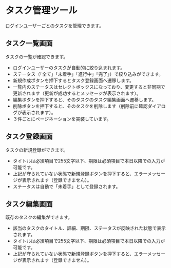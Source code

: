 # タスク管理ツール
ログインユーザーごとのタスクを管理できます。
## タスク一覧画面
タスクの一覧が確認できます。
- ログインユーザーのタスクが自動的に絞り込まれます。
- ステータス（「全て」「未着手」「進行中」「完了」）で絞り込みができます。
- 新規作成ボタンを押下するとタスク登録画面へ遷移します。
- 一覧内のステータスはセレクトボックスになっており、変更すると非同期で更新されます（更新が成功するとメッセージが表示されます）。
- 編集ボタンを押下すると、そのタスクのタスク編集画面へ遷移します。
- 削除ボタンを押下すると、そのタスクを削除します（削除前に確認ダイアログが表示されます）。
- ３件ごとにページネーションを実装しています。
## タスク登録画面
タスクの新規登録ができます。
- タイトルは必須項目で255文字以下、期限は必須項目で本日以降での入力が可能です。
- 上記が守られていない状態で新規登録ボタンを押下すると、エラーメッセージが表示されます（登録できません）。
- ステータスは自動で「未着手」として登録されます。
## タスク編集画面
既存のタスクの編集ができます。
- 該当のタスクのタイトル、詳細、期限、ステータスが反映された状態で表示されます。
- タイトルは必須項目で255文字以下、期限は必須項目で本日以降での入力が可能です。
- 上記が守られていない状態で新規登録ボタンを押下すると、エラーメッセージが表示されます（登録できません）。
